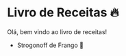 
# Livro de Receitas :fire: 

Olá, bem vindo ao livro de receitas! 

* Strogonoff de Frango :chicken:

 
